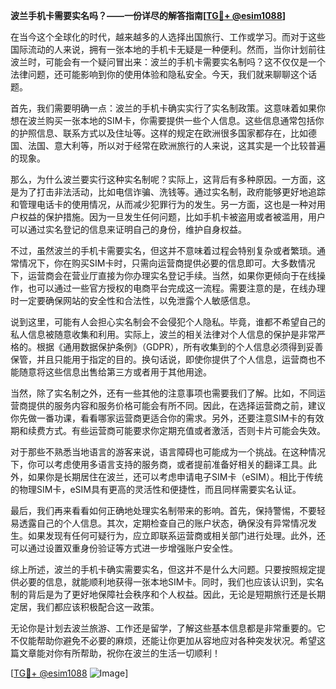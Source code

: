 **波兰手机卡需要实名吗？——一份详尽的解答指南[[TG💪+ @esim1088](https://t.me/s/esim1088)]**

在当今这个全球化的时代，越来越多的人选择出国旅行、工作或学习。而对于这些国际流动的人来说，拥有一张本地的手机卡无疑是一种便利。然而，当你计划前往波兰时，可能会有一个疑问冒出来：波兰的手机卡需要实名制吗？这不仅仅是一个法律问题，还可能影响到你的使用体验和隐私安全。今天，我们就来聊聊这个话题。

首先，我们需要明确一点：波兰的手机卡确实实行了实名制政策。这意味着如果你想在波兰购买一张本地的SIM卡，你需要提供一些个人信息。这些信息通常包括你的护照信息、联系方式以及住址等。这样的规定在欧洲很多国家都存在，比如德国、法国、意大利等，所以对于经常在欧洲旅行的人来说，这其实是一个比较普遍的现象。

那么，为什么波兰要实行这种实名制呢？实际上，这背后有多种原因。一方面，这是为了打击非法活动，比如电信诈骗、洗钱等。通过实名制，政府能够更好地追踪和管理电话卡的使用情况，从而减少犯罪行为的发生。另一方面，这也是一种对用户权益的保护措施。因为一旦发生任何问题，比如手机卡被盗用或者被滥用，用户可以通过实名登记的信息来证明自己的身份，维护自身权益。

不过，虽然波兰的手机卡需要实名，但这并不意味着过程会特别复杂或者繁琐。通常情况下，你在购买SIM卡时，只需向运营商提供必要的信息即可。大多数情况下，运营商会在营业厅直接为你办理实名登记手续。当然，如果你更倾向于在线操作，也可以通过一些官方授权的电商平台完成这一流程。需要注意的是，在线办理时一定要确保网站的安全性和合法性，以免泄露个人敏感信息。

说到这里，可能有人会担心实名制会不会侵犯个人隐私。毕竟，谁都不希望自己的私人信息被随意收集和利用。实际上，波兰的相关法律对个人信息的保护是非常严格的。根据《通用数据保护条例》（GDPR），所有收集到的个人信息必须得到妥善保管，并且只能用于指定的目的。换句话说，即使你提供了个人信息，运营商也不能随意将这些信息出售给第三方或者用于其他用途。

当然，除了实名制之外，还有一些其他的注意事项也需要我们了解。比如，不同运营商提供的服务内容和服务价格可能会有所不同。因此，在选择运营商之前，建议你先做一番功课，看看哪家运营商更适合你的需求。另外，还要注意SIM卡的有效期和续费方式。有些运营商可能要求你定期充值或者激活，否则卡片可能会失效。

对于那些不熟悉当地语言的游客来说，语言障碍也可能成为一个挑战。在这种情况下，你可以考虑使用多语言支持的服务商，或者提前准备好相关的翻译工具。此外，如果你是长期居住在波兰，还可以考虑申请电子SIM卡（eSIM）。相比于传统的物理SIM卡，eSIM具有更高的灵活性和便捷性，而且同样需要实名认证。

最后，我们再来看看如何正确地处理实名制带来的影响。首先，保持警惕，不要轻易透露自己的个人信息。其次，定期检查自己的账户状态，确保没有异常情况发生。如果发现有任何可疑行为，应立即联系运营商或相关部门进行处理。此外，还可以通过设置双重身份验证等方式进一步增强账户安全性。

综上所述，波兰的手机卡确实需要实名，但这并不是什么大问题。只要按照规定提供必要的信息，就能顺利地获得一张本地SIM卡。同时，我们也应该认识到，实名制的背后是为了更好地保障社会秩序和个人权益。因此，无论是短期旅行还是长期定居，我们都应该积极配合这一政策。

无论你是计划去波兰旅游、工作还是留学，了解这些基本信息都是非常重要的。它不仅能帮助你避免不必要的麻烦，还能让你更加从容地应对各种突发状况。希望这篇文章能对你有所帮助，祝你在波兰的生活一切顺利！

[[TG💪+ @esim1088](https://t.me/s/esim1088) ![Image](https://i.postimg.cc/4NQfJmqS/Snipaste-2025-05-13-00-14-12.png)]